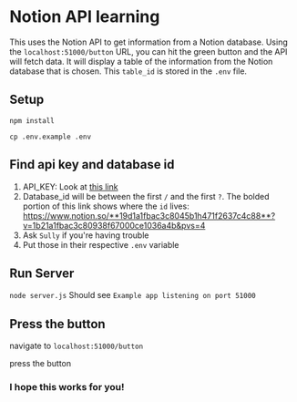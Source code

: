 # Notion API learning

This uses the Notion API to get information from a Notion database. 
Using the `localhost:51000/button` URL, you can hit the green button and the API will fetch data. 
It will display a table of the information from the Notion database that is chosen. This `table_id` is stored in the `.env` file.

## **Setup**
`npm install` 

`cp .env.example .env`

## **Find api key and database id**
1. API_KEY: Look at [this link](https://developers.notion.com/docs/create-a-notion-integration#getting-started)
2. Database_id will be between the first `/` and the first `?`. The bolded portion of this link shows where the `id` lives: https://www.notion.so/**19d1a1fbac3c8045b1h471f2637c4c88**?v=1b21a1fbac3c80938f67000ce1036a4b&pvs=4
3. Ask `Sully` if you're having trouble
4. Put those in their respective `.env` variable

## **Run Server**
`node server.js`
Should see `Example app listening on port 51000`

## **Press the button**
navigate to `localhost:51000/button`

press the button

### I hope this works for you!
